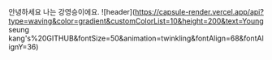 안녕하세요 나는 강영승이에요.
![header](https://capsule-render.vercel.app/api?type=waving&color=gradient&customColorList=10&height=200&text=Young seung kang's%20GITHUB&fontSize=50&animation=twinkling&fontAlign=68&fontAlignY=36)
